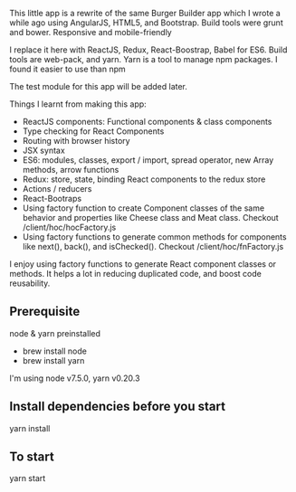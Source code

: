 This little app is a rewrite of the same Burger Builder app which I wrote a while ago using AngularJS, HTML5, and Bootstrap. Build tools were grunt and bower. Responsive and mobile-friendly

I replace it here with ReactJS, Redux, React-Boostrap, Babel for ES6. Build tools are web-pack, and yarn. Yarn is a tool to manage npm packages. I found it easier to use than npm

The test module for this app will be added later.

Things I learnt from making this app:
- ReactJS components: Functional components & class components
- Type checking for React Components
- Routing with browser history
- JSX syntax
- ES6: modules, classes, export / import, spread operator, new Array methods, arrow functions
- Redux: store, state, binding React components to the redux store
- Actions / reducers
- React-Bootraps
- Using factory function to create Component classes of the same behavior and properties like Cheese class and Meat class. Checkout /client/hoc/hocFactory.js
- Using factory functions to generate common methods for components like next(), back(), and isChecked(). Checkout /client/hoc/fnFactory.js

I enjoy using factory functions to generate React component classes or methods. It helps a lot in reducing duplicated code, and boost code reusability.

## Prerequisite
node & yarn preinstalled

- brew install node
- brew install yarn

I'm using node v7.5.0, yarn v0.20.3

## Install dependencies before you start
yarn install

## To start
yarn start
